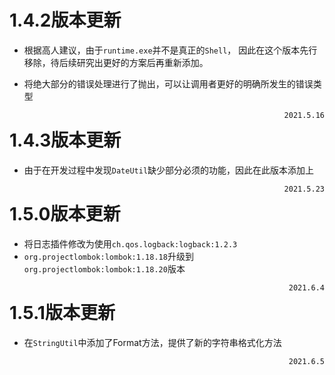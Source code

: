 # 1.4.2版本更新

- 根据高人建议，由于`runtime.exe`并不是真正的`Shell`，
  因此在这个版本先行移除，待后续研究出更好的方案后再重新添加。

- 将绝大部分的错误处理进行了抛出，可以让调用者更好的明确所发生的错误类型

<span style="float: right;">`2021.5.16`</span>

# 1.4.3版本更新

- 由于在开发过程中发现`DateUtil`缺少部分必须的功能，因此在此版本添加上

<span style="float: right;">`2021.5.23`</span>

# 1.5.0版本更新

- 将日志插件修改为使用`ch.qos.logback:logback:1.2.3`
- `org.projectlombok:lombok:1.18.18`升级到`org.projectlombok:lombok:1.18.20`版本

<span style="float: right;">`2021.6.4`</span>

# 1.5.1版本更新

- 在`StringUtil`中添加了Format方法，提供了新的字符串格式化方法

<span style="float: right;">`2021.6.5`</span>